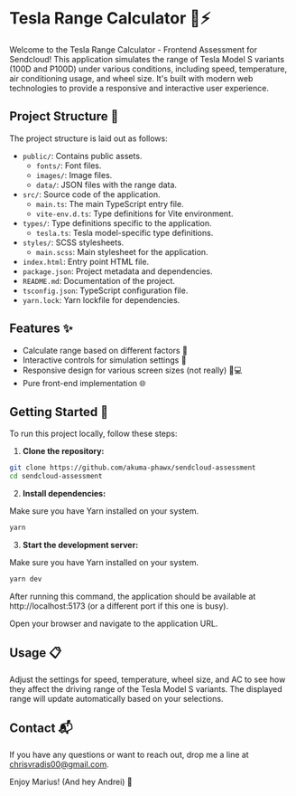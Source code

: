 # Tesla Range Calculator 🚗⚡

Welcome to the Tesla Range Calculator - Frontend Assessment for Sendcloud! This application simulates the range of Tesla Model S variants (100D and P100D) under various conditions, including speed, temperature, air conditioning usage, and wheel size. It's built with modern web technologies to provide a responsive and interactive user experience.

## Project Structure 📂

The project structure is laid out as follows:

- `public/`: Contains public assets.
  - `fonts/`: Font files.
  - `images/`: Image files.
  - `data/`: JSON files with the range data.
- `src/`: Source code of the application.
  - `main.ts`: The main TypeScript entry file.
  - `vite-env.d.ts`: Type definitions for Vite environment.
- `types/`: Type definitions specific to the application.
  - `tesla.ts`: Tesla model-specific type definitions.
- `styles/`: SCSS stylesheets.
  - `main.scss`: Main stylesheet for the application.
- `index.html`: Entry point HTML file.
- `package.json`: Project metadata and dependencies.
- `README.md`: Documentation of the project.
- `tsconfig.json`: TypeScript configuration file.
- `yarn.lock`: Yarn lockfile for dependencies.

## Features ✨

- Calculate range based on different factors 📏
- Interactive controls for simulation settings 🔧
- Responsive design for various screen sizes (not really) 📱💻
- Pure front-end implementation 🌐

## Getting Started 🚀

To run this project locally, follow these steps:

1. **Clone the repository:**

```bash
git clone https://github.com/akuma-phawx/sendcloud-assessment
cd sendcloud-assessment
```

2. **Install dependencies:**

Make sure you have Yarn installed on your system.

```bash
yarn
```

3. **Start the development server:**

Make sure you have Yarn installed on your system.

```bash
yarn dev
```

After running this command, the application should be available at http://localhost:5173 (or a different port if this one is busy).

Open your browser and navigate to the application URL.

## Usage 📋

Adjust the settings for speed, temperature, wheel size, and AC to see how they affect the driving range of the Tesla Model S variants. The displayed range will update automatically based on your selections.

## Contact 📬

If you have any questions or want to reach out, drop me a line at chrisvradis00@gmail.com.

Enjoy Marius! (And hey Andrei) 🎉
